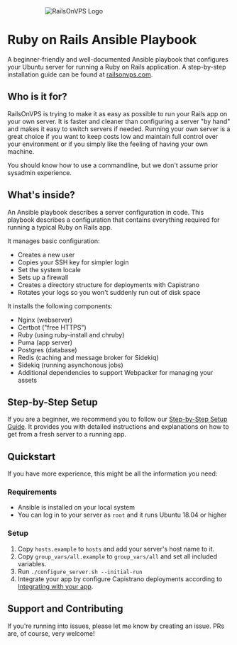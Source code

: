 <div style="text-align: center; width: 300px;"><img src="https://www.railsonvps.com/img/logo.svg" alt="RailsOnVPS Logo"></div>

# Ruby on Rails Ansible Playbook
A beginner-friendly and well-documented Ansible playbook that configures your Ubuntu server for running a Ruby on Rails application. A step-by-step installation guide can be found at [railsonvps.com](https://www.railsonvps.com).

## Who is it for?
RailsOnVPS is trying to make it as easy as possible to run your Rails app on your own server.
It is faster and cleaner than configuring a server "by hand" and makes it easy to switch servers if needed. 
Running your own server is a great choice if you want to keep costs low and maintain full control over your environment or if you simply like the feeling of having your own machine.  

You should know how to use a commandline, but we don't assume prior sysadmin experience.

## What's inside?
An Ansible playbook describes a server configuration in code. This playbook describes a configuration that contains everything required for running a typical Ruby on Rails app.

It manages basic configuration:
* Creates a new user
* Copies your SSH key for simpler login
* Set the system locale
* Sets up a firewall
* Creates a directory structure for deployments with Capistrano
* Rotates your logs so you won't suddenly run out of disk space

It installs the following components:
* Nginx (webserver)
* Certbot ("free HTTPS")
* Ruby (using ruby-install and chruby)
* Puma (app server)
* Postgres (database)
* Redis (caching and message broker for Sidekiq)
* Sidekiq (running asynchonous jobs)
* Additional dependencies to support Webpacker for managing your assets

## Step-by-Step Setup
If you are a beginner, we recommend you to follow our [Step-by-Step Setup Guide](https://www.railsonvps.com/docs/getting-started/configuring-your-server).
It provides you with detailed instructions and explanations on how to get from a fresh server to a running app.   

## Quickstart
If you have more experience, this might be all the information you need:

### Requirements
* Ansible is installed on your local system 
* You can log in to your server as `root` and it runs Ubuntu 18.04 or higher

### Setup
1. Copy `hosts.example` to `hosts` and add your server's host name to it.
2. Copy `group_vars/all.example` to `group_vars/all` and set all included variables.
3. Run `./configure_server.sh --initial-run`
4. Integrate your app by configure Capistrano deployments according to [Integrating with your app](https://www.railsonvps.com/docs/getting-started/integrating-with-your-app).

## Support and Contributing
If you're running into issues, please let me know by creating an issue. PRs are, of course, very welcome!  